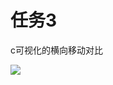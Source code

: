 # 任务3

c可视化的横向移动对比

![](https://cdn.jsdelivr.net/gh/tj-messi/picture/059db10dcdeb4ba3f0bd2822560789f.png)